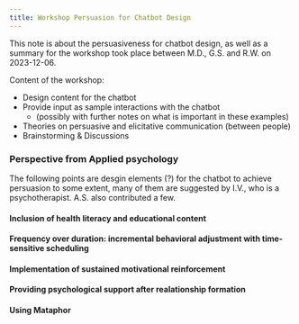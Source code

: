 ```yaml
---
title: Workshop Persuasion for Chatbot Design
---
```


This note is about the persuasiveness for chatbot design, as well as a summary for the workshop took place between M.D., G.S. and R.W. on 2023-12-06.

Content of the workshop:
- Design content for the chatbot
- Provide input as sample interactions with the chatbot
    - (possibly with further notes on what is important in these examples)
- Theories on persuasive and elicitative communication (between people)
- Brainstorming & Discussions

### Perspective from Applied psychology

The following points are desgin elements (?) for the chatbot to achieve persuasion to some extent, many of them are suggested by I.V., who is a psychotherapist. A.S. also contributed a few.

#### Inclusion of health literacy and educational content



#### Frequency over duration: incremental behavioral adjustment with time-sensitive scheduling



#### Implementation of sustained motivational reinforcement



#### Providing psychological support after realationship formation


#### Using Mataphor



### 

